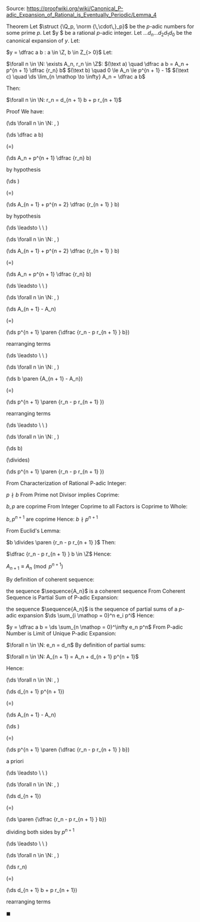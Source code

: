 # 

Source: https://proofwiki.org/wiki/Canonical_P-adic_Expansion_of_Rational_is_Eventually_Periodic/Lemma_4

Theorem
Let $\struct {\Q_p, \norm {\,\cdot\,}_p}$ be the $p$-adic numbers for some prime $p$.
Let $y $ be a rational $p$-adic integer.
Let $\ldots d_n \ldots d_2 d_1 d_0$ be the canonical expansion of $y$.
Let:

$y = \dfrac a b : a \in \Z, b \in Z_{> 0}$
Let:

$\forall n \in \N: \exists A_n, r_n \in \Z$:
$(\text a) \quad \dfrac a b = A_n + p^{n + 1} \dfrac {r_n} b$
$(\text b) \quad 0 \le A_n \le p^{n + 1} - 1$
$(\text c) \quad \ds \lim_{n \mathop \to \infty} A_n = \dfrac a b$

Then:

$\forall n \in \N: r_n = d_{n + 1} b + p r_{n + 1}$


Proof
We have:










\(\ds \forall n \in \N: \, \)



\(\ds \dfrac a b\)

\(=\)







\(\ds A_n + p^{n + 1} \dfrac {r_n} b\)





by hypothesis














\(\ds \)

\(=\)







\(\ds A_{n + 1} + p^{n + 2} \dfrac {r_{n + 1} } b\)





by hypothesis








\(\ds \leadsto \ \ \)

\(\ds \forall n \in \N: \, \)



\(\ds A_{n + 1} + p^{n + 2} \dfrac {r_{n + 1} } b\)

\(=\)







\(\ds A_n + p^{n + 1} \dfrac {r_n} b\)














\(\ds \leadsto \ \ \)

\(\ds \forall n \in \N: \, \)



\(\ds A_{n + 1} - A_n\)

\(=\)







\(\ds p^{n + 1} \paren {\dfrac {r_n - p r_{n + 1} } b}\)





rearranging terms








\(\ds \leadsto \ \ \)

\(\ds \forall n \in \N: \, \)



\(\ds b \paren {A_{n + 1} - A_n}\)

\(=\)







\(\ds p^{n + 1} \paren {r_n - p r_{n + 1} }\)





rearranging terms








\(\ds \leadsto \ \ \)

\(\ds \forall n \in \N: \, \)



\(\ds b\)

\(\divides\)







\(\ds p^{n + 1} \paren {r_n - p r_{n + 1} }\)










From Characterization of Rational P-adic Integer:

$p \nmid b$
From Prime not Divisor implies Coprime:

$b, p$ are coprime
From Integer Coprime to all Factors is Coprime to Whole:

$b, p^{n+1}$ are coprime
Hence:
$b \nmid p^{n + 1}$

From Euclid's Lemma:

$b \divides \paren {r_n - p r_{n + 1} }$
Then:

$\dfrac {r_n - p r_{n + 1} } b \in \Z$
Hence:

$A_{n + 1} \equiv A_n \pmod {p^{n + 1} }$

By definition of coherent sequence:

the sequence $\sequence{A_n}$ is a coherent sequence
From Coherent Sequence is Partial Sum of P-adic Expansion:

the sequence $\sequence{A_n}$ is the sequence of partial sums of a $p$-adic expansion $\ds \sum_{i \mathop = 0}^n e_i p^i$
Hence:

$y = \dfrac a b = \ds \sum_{n \mathop = 0}^\infty e_n p^n$
From P-adic Number is Limit of Unique P-adic Expansion:

$\forall n \in \N: e_n = d_n$
By definition of partial sums:

$\forall n \in \N: A_{n + 1} = A_n + d_{n + 1} p^{n + 1}$

Hence:










\(\ds \forall n \in \N: \, \)



\(\ds d_{n + 1} p^{n + 1}\)

\(=\)







\(\ds A_{n + 1} - A_n\)




















\(\ds \)

\(=\)







\(\ds p^{n + 1} \paren {\dfrac {r_n - p r_{n + 1} } b}\)





a priori








\(\ds \leadsto \ \ \)

\(\ds \forall n \in \N: \, \)



\(\ds d_{n + 1}\)

\(=\)







\(\ds \paren {\dfrac {r_n - p r_{n + 1} } b}\)





dividing both sides by $p^{n + 1}$








\(\ds \leadsto \ \ \)

\(\ds \forall n \in \N: \, \)



\(\ds r_n\)

\(=\)







\(\ds d_{n + 1} b + p r_{n + 1}\)





rearranging terms



$\blacksquare$






